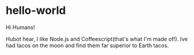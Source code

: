 # hello-world

Hi Humans!

Hubot hear, I like Node.js and Coffeescript(that's what I'm made of!).
Ive had tacos on the moon and find them far superior to Earth tacos.

